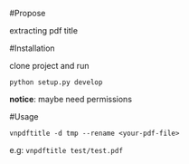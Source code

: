 #Propose

extracting pdf title

#Installation

clone project and run

```shell
python setup.py develop
```
**notice**: maybe need permissions

#Usage

```shell
vnpdftitle -d tmp --rename <your-pdf-file>
```
e.g: `vnpdftitle test/test.pdf`

